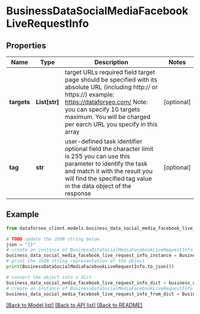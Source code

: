 # BusinessDataSocialMediaFacebookLiveRequestInfo


## Properties

Name | Type | Description | Notes
------------ | ------------- | ------------- | -------------
**targets** | **List[str]** | target URLs required field target page should be specified with its absolute URL (including http:// or https://) example: https://dataforseo.com/ Note: you can specify 10 targets maximum. You will be charged per earch URL you specify in this array | [optional] 
**tag** | **str** | user-defined task identifier optional field the character limit is 255 you can use this parameter to identify the task and match it with the result you will find the specified tag value in the data object of the response | [optional] 

## Example

```python
from dataforseo_client.models.business_data_social_media_facebook_live_request_info import BusinessDataSocialMediaFacebookLiveRequestInfo

# TODO update the JSON string below
json = "{}"
# create an instance of BusinessDataSocialMediaFacebookLiveRequestInfo from a JSON string
business_data_social_media_facebook_live_request_info_instance = BusinessDataSocialMediaFacebookLiveRequestInfo.from_json(json)
# print the JSON string representation of the object
print(BusinessDataSocialMediaFacebookLiveRequestInfo.to_json())

# convert the object into a dict
business_data_social_media_facebook_live_request_info_dict = business_data_social_media_facebook_live_request_info_instance.to_dict()
# create an instance of BusinessDataSocialMediaFacebookLiveRequestInfo from a dict
business_data_social_media_facebook_live_request_info_from_dict = BusinessDataSocialMediaFacebookLiveRequestInfo.from_dict(business_data_social_media_facebook_live_request_info_dict)
```
[[Back to Model list]](../README.md#documentation-for-models) [[Back to API list]](../README.md#documentation-for-api-endpoints) [[Back to README]](../README.md)


